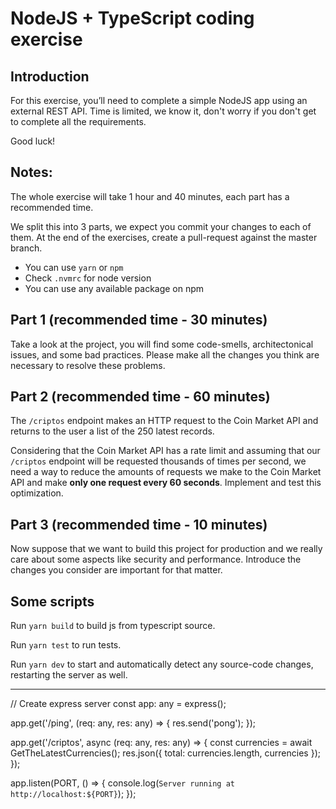# NodeJS + TypeScript coding exercise

## Introduction

For this exercise, you’ll need to complete a simple NodeJS app using an external REST API. Time is limited, we know it, don't worry if you don't get to complete all the requirements.

Good luck!

## Notes:

The whole exercise will take 1 hour and 40 minutes, each part has a recommended time.

We split this into 3 parts, we expect you commit your changes to each of them.
At the end of the exercises, create a pull-request against the master branch.

- You can use `yarn` or `npm`
- Check `.nvmrc` for node version
- You can use any available package on npm

## Part 1 (recommended time - 30 minutes)

Take a look at the project, you will find some code-smells, architectonical
issues, and some bad practices. Please make all the changes you think are
necessary to resolve these problems.

## Part 2 (recommended time - 60 minutes)

The `/criptos` endpoint makes an HTTP request to the Coin Market API and returns
to the user a list of the 250 latest records.

Considering that the Coin Market API has a rate limit and assuming that our
`/criptos` endpoint will be requested thousands of times per second, we need a
way to reduce the amounts of requests we make to the Coin Market API and make
**only one request every 60 seconds**. Implement and test this optimization.

## Part 3 (recommended time - 10 minutes)

Now suppose that we want to build this project for production and we really care
about some aspects like security and performance. Introduce the changes you
consider are important for that matter.

## Some scripts

Run `yarn build` to build js from typescript source.

Run `yarn test` to run tests.

Run `yarn dev` to start and automatically detect any source-code changes,
restarting the server as well.

---

// Create express server
const app: any = express();

app.get('/ping', (req: any, res: any) => {
res.send('pong');
});

app.get('/criptos', async (req: any, res: any) => {
const currencies = await GetTheLatestCurrencies();
res.json({ total: currencies.length, currencies });
});

app.listen(PORT, () => {
console.log(`Server running at http://localhost:${PORT}`);
});
